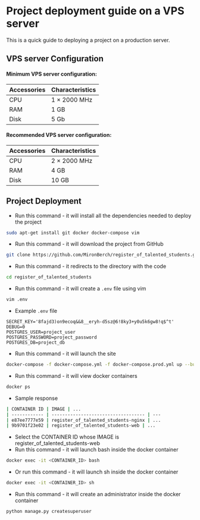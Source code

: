 # Project deployment guide on a VPS server

This is a quick guide to deploying a project on a production server.

## VPS server Configuration

#### Minimum VPS server configuration:
| Accessories | Characteristics |
| ------ | ------ |
| CPU | 1 × 2000 MHz |
| RAM | 1 GB |
| Disk | 5 Gb |

#### Recommended VPS server configuration:
| Accessories | Characteristics |
| ------ | ------ |
| CPU | 2 × 2000 MHz |
| RAM | 4 GB |
| Disk | 10 GB |

## Project Deployment

- Run this command - it will install all the dependencies needed to deploy the project
```sh
sudo apt-get install git docker docker-compose vim
```

- Run this command - it will download the project from GitHub
```sh
git clone https://github.com/MironBerch/register_of_talented_students.git
```

- Run this command - it redirects to the directory with the code
```sh
cd register_of_talented_students
```

- Run this command - it will create a `.env` file using vim
```sh
vim .env
```

- Example `.env` file
```dotenv
SECRET_KEY='8fajd3)on9ecoq&&8__eryh-d5sz@6!8ky3+y0u5k6gw8!q$^t'
DEBUG=0
POSTGRES_USER=project_user
POSTGRES_PASSWORD=project_password
POSTGRES_DB=project_db
```

- Run this command - it will launch the site
```sh
docker-compose -f docker-compose.yml -f docker-compose.prod.yml up --build -d
```

- Run this command - it will view docker containers
```sh
docker ps
```

- Sample response
```sh
| CONTAINER ID | IMAGE | ...
| ------------ | ----------------------------------- | ---
| e87ee7777e59 | register_of_talented_students-nginx | ...
| 9b9701f23e02 | register_of_talented_students-web | ...
```

- Select the CONTAINER ID whose IMAGE is register_of_talented_students-web
- Run this command - it will launch bash inside the docker container
```sh
docker exec -it <CONTAINER_ID> bash
```

- Or run this command - it will launch sh inside the docker container
```sh
docker exec -it <CONTAINER_ID> sh
```

- Run this command - it will create an administrator inside the docker container
```sh
python manage.py createsuperuser
```
